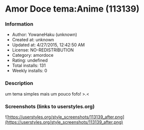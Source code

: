 # Amor Doce tema:Anime (113139)

### Information
- Author: YowaneHaku (unknown)
- Created at: unknown
- Updated at: 4/27/2015, 12:42:50 AM
- License: NO-REDISTRIBUTION
- Category: amordoce
- Rating: undefined
- Total installs: 131
- Weekly installs: 0


### Description
um tema simples mais um pouco fofo! >.<


### Screenshots (links to userstyles.org)
![https://userstyles.org/style_screenshots/113139_after.png](https://userstyles.org/style_screenshots/113139_after.png)


